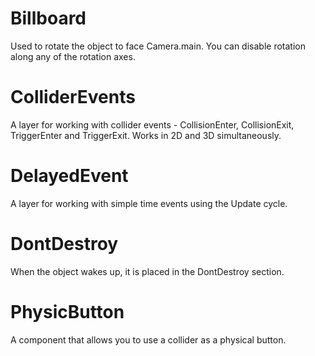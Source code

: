 # Billboard
Used to rotate the object to face Camera.main. You can disable rotation along any of the rotation axes.

# ColliderEvents
A layer for working with collider events - CollisionEnter, CollisionExit, TriggerEnter and TriggerExit. Works in 2D and 3D simultaneously.

# DelayedEvent
A layer for working with simple time events using the Update cycle.

# DontDestroy
When the object wakes up, it is placed in the DontDestroy section.

# PhysicButton
A component that allows you to use a collider as a physical button.
